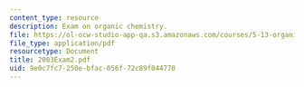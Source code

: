 ```yaml
---
content_type: resource
description: Exam on organic chemistry.
file: https://ol-ocw-studio-app-qa.s3.amazonaws.com/courses/5-13-organic-chemistry-ii-fall-2003/9e0c7fc7250ebfac056f72c89f044770_2003Exam2.pdf
file_type: application/pdf
resourcetype: Document
title: 2003Exam2.pdf
uid: 9e0c7fc7-250e-bfac-056f-72c89f044770
---
```

